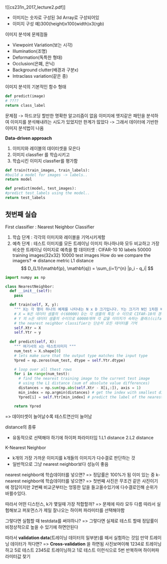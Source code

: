 ![[cs231n_2017_lecture2.pdf]]
- 이미지는 숫자로 구성된 3d Array로 구성되어있
- 이미지 구성 예)300(height)x100(width)x3(rgb)

이미지 분석에 문제점들
- Viewpoint Variation(보는 시각)
- Illumination(조명)
- Deformation(독특한 형태)
- Occlusion(은폐, 은닉)
- Background clutter(배경과 구분x)
- Intraclass variation(같은 종)

이미지 분석의 기본적인 함수 형태
```python
def predict(image)
# ????
return class_label
```
문제점 -> 하드코딩 할만한 명확한 알고리즘이 없음
이미지에 엣지같은 패턴을 분석하여 이미지를 분석해내려는 시도가 있었지만 한계가 많았다 
-> 그래서 데이터에 기반한 이미지 분석법이 나옴

**Data-driven approach**
1. 이미지와 레이블의 데이터셋을 모은다
2. 이미지 classfier 를 학습시키고
3. 학습시킨 이미지 classfier를 평가함
```python
def train(train_images, train_labels):
#build a model for images -> labels..
return model

def predict(model, test_images):
#predict test_labels using the model..
return test_labels
```
## 첫번째 실습
First classifier : Nearest Neighbor Classifier
1. 학습 단계 : 각각의 이미지와 레이블을 기억시키게함
2. 예측 단계 : 테스트 이미지를 모든 트레이닝 이미지 하나하나와 모두 비교하고 가장 비슷한 트레이닝 이미지로 예측을 함
데이터셋 : CIFAR-10
10 labels
50000 training images(32x32)
10000 test images
How do we compare the imagers? => distance metric
L1 distance
$$ D_{L1}(\mathbf{p}, \mathbf{q}) = \sum_{i=1}^{n} |p_i - q_i| $$
```python
import numpy as np

class NearestNeighbor:
  def __init__(self):
    pass

  def train(self, X, y):
    """ X는 각 행이 하나의 예제를 나타내는 N x D 크기입니다. Y는 크기가 N인 1차원 배열입니다 """
    # X = N은 데이터 샘플의 수(60000) D는 각 샘플의 특징 수 이므로 CIFAR-10의 경우 각 이미지는 32x32 픽셀이고 3개의 채널을 가지므로 D = 32*32*3
    # Y 의 n은 데이터 샘플의 수이므로 60000개며 각 값을 이미지가 속하는 클래스(cifar-10의 경우) 0~9까지의 정수를 나타낸다.
    # the nearest neighbor classifier는 단순히 모든 데이터를 기억
    self.Xtr = X
    self.Ytr = y
  
  def predict(self, X):
    """ 여기서의 x는 테스트이미지 """
    num_test = X.shape[0]
    # lets make sure that the output type matches the input type
    Ypred = np.zeros(num_test, dtype = self.Ytr.dtype)

    # loop over all thest rows
    for i in range(num_test):
      # find the nearest training image to the current test image
      # using the L1 distance (sum of absolute value differences)
      distances = np.sum(np.abs(self.Xtr - X[i,:]), axis = 1)
      min_index = np.argmin(distances) # get the index with smallest distance
      Ypred[i] = self.Ytr[min_index] # predict the label of the nearest example

    return Ypred
```
=> 데이터셋이 늘어날수록 테스트연산이 늘어남

distance의 종류
- 유동적으로 선택해야 하기에 하이퍼 파라미터임
1.L1 distance
2.L2 distance

K-Nearest Neighbor
- k개의 가장 가까운 이미지를 k개들의 이미지가 다수결로 판단하는 것
- 일반적으로 그냥 nearest neighbor보다 성능이 좋음

nearest neighbor에 학습데이터를 넣으면?
=> 정답률은 100%가 됨 이미 있는 중
k-nearest neighbor에 학습데이터를 넣으면?
=> 첫번째 사진은 무조건 같은 사진이기에 정답이지만 2번째 비교군부터는 엉뚱한 답을 들고올수있기에 다수결로인해 순위가 바뀔수있다.

따라서 어떤 디스턴스, k가 몇일때 가장 적합할까?
=> 문제에 따라 모두 다름 따라서 실험해보고 퍼포먼스가 제일 잘나오는 하이퍼 파라미터를 선택해야함

그렇다면 실험할 때 testdata를 써야하나?
=> 그렇다면 실제로 테스트 할때 정답률이 비정상적으로 높을 수 있기에 하면안된다

따라서 **validation data**(트레이닝 데이터의 일부분)를 떼서 실험하는 것임
만약 트레이닝 데이터가 적다면?
=> **Cross-validation** 을 하면됨
사진보며이해 1234로 트레이닝하고 5로 테스트
2345로 트레이닝하고 1로 테스트 이런식으로 5번 반복하며 하이퍼파라미터값 찾기
